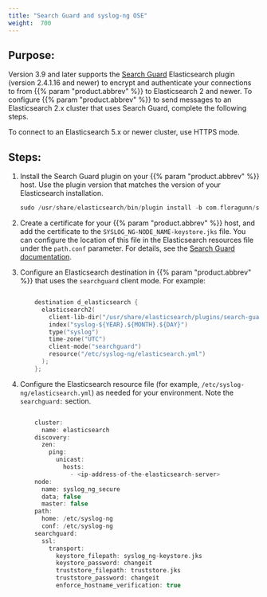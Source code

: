 ```yaml
---
title: "Search Guard and syslog-ng OSE"
weight:  700
---
```

<!-- DISCLAIMER: This file is based on the syslog-ng Open Source Edition documentation https://github.com/balabit/syslog-ng-ose-guides/commit/2f4a52ee61d1ea9ad27cb4f3168b95408fddfdf2 and is used under the terms of The syslog-ng Open Source Edition Documentation License. The file has been modified by Axoflow. -->


## Purpose:

Version 3.9 and later supports the [Search Guard](https://floragunn.com/searchguard/) Elasticsearch plugin (version 2.4.1.16 and newer) to encrypt and authenticate your connections to from {{% param "product.abbrev" %}} to Elasticsearch 2 and newer. To configure {{% param "product.abbrev" %}} to send messages to an Elasticsearch 2.x cluster that uses Search Guard, complete the following steps.

To connect to an Elasticsearch 5.x or newer cluster, use HTTPS mode.



## Steps:

1.  Install the Search Guard plugin on your {{% param "product.abbrev" %}} host. Use the plugin version that matches the version of your Elasticsearch installation.
    
    ```c
    sudo /usr/share/elasticsearch/bin/plugin install -b com.floragunn/search-guard-ssl/<version-number-of-the-plugin>
    ```

2.  Create a certificate for your {{% param "product.abbrev" %}} host, and add the certificate to the `SYSLOG_NG-NODE_NAME-keystore.jks` file. You can configure the location of this file in the Elasticsearch resources file under the `path.conf` parameter. For details, see the [Search Guard documentation](https://github.com/floragunncom/search-guard-ssl-docs/blob/master/certificates.md).

3.  Configure an Elasticsearch destination in {{% param "product.abbrev" %}} that uses the `searchguard` client mode. For example:
    
    ```c
    
        destination d_elasticsearch {
          elasticsearch2(
            client-lib-dir("/usr/share/elasticsearch/plugins/search-guard-ssl/*.jar:/usr/share/elasticsearch/lib")
            index("syslog-${YEAR}.${MONTH}.${DAY}")
            type("syslog")
            time-zone("UTC")
            client-mode("searchguard")
            resource("/etc/syslog-ng/elasticsearch.yml")
          );
        };
    
    ```

4.  Configure the Elasticsearch resource file (for example, `/etc/syslog-ng/elasticsearch.yml`) as needed for your environment. Note the `searchguard:` section.
    
    ```c
    
        cluster:
          name: elasticsearch
        discovery:
          zen:
            ping:
              unicast:
                hosts:
                  - <ip-address-of-the-elasticsearch-server>
        node:
          name: syslog_ng_secure
          data; false
          master: false
        path:
          home: /etc/syslog-ng
          conf: /etc/syslog-ng
        searchguard:
          ssl:
            transport:
              keystore_filepath: syslog_ng-keystore.jks
              keystore_password: changeit
              truststore_filepath: truststore.jks
              truststore_password: changeit
              enforce_hostname_verification: true
    
    ```

